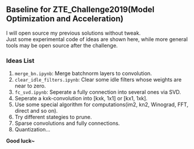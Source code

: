 ## Baseline for ZTE_Challenge2019(Model Optimization and Acceleration)
I will open source my previous solutions without tweak.     
Just some experimental code of ideas are shown here, while more general tools may be open source after the challenge.   
    
### Ideas List    
1. `merge_bn.ipynb`: Merge batchnorm layers to convolution.      
2. `clear_idle_filters.ipynb`: Clear some idle filters whose weights are near to zero.     
3. `fc_svd.ipynb`: Seperate a fully connection into several ones via SVD.    
4. Seperate a kxk-convolution into \[kxk, 1x1\] or \[kx1, 1xk\].
5. Use some special algorithm for computations(im2, kn2, Winograd, FFT, direct and so on). 
6. Try different stategies to prune.
7. Sparse convolutions and fully connections.
8. Quantization...
    
**Good luck~**
